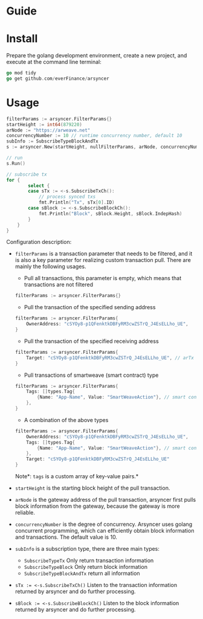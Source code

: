 # Guide

# Install

Prepare the golang development environment, create a new project, and execute at the command line terminal:

```go
go mod tidy
go get github.com/everFinance/arsyncer
```

# Usage

```go
filterParams := arsyncer.FilterParams{}
startHeight := int64(879220)
arNode := "https://arweave.net"
concurrencyNumber := 10 // runtime concurrency number, default 10
subInfo := SubscribeTypeBlockAndTx
s := arsyncer.New(startHeight, nullFilterParams, arNode, concurrencyNumber, 15, subInfo)

// run
s.Run()

// subscribe tx
for {
		select {
		case sTx := <-s.SubscribeTxCh():
			// process synced txs
			fmt.Println("Tx", sTx[0].ID)
		case sBlock := <-s.SubscribeBlockCh():
			fmt.Println("Block", sBlock.Height, sBlock.IndepHash)
		}
	}
}
```

Configuration description:

- `filterParams` is a transaction parameter that needs to be filtered, and it is also a key parameter for realizing custom transaction pull. There are mainly the following usages.
    - Pull all transactions, this parameter is empty, which means that transactions are not filtered

    ```go
    filterParams := arsyncer.FilterParams{}
    ```

    - Pull the transaction of the specified sending address

    ```go
    filterParams := arsyncer.FilterParams{
    	OwnerAddress: "cSYOy8-p1QFenktkDBFyRM3cwZSTrQ_J4EsELLho_UE",
    }
    ```

    - Pull the transaction of the specified receiving address

    ```go
    filterParams := arsyncer.FilterParams{
    	Target: "cSYOy8-p1QFenktkDBFyRM3cwZSTrQ_J4EsELLho_UE", // arTx target address
    }
    ```

    - Pull transactions of smartweave (smart contract) type

    ```go
    filterParams := arsyncer.FilterParams{
    	Tags: []types.Tag{
    		{Name: "App-Name", Value: "SmartWeaveAction"}, // smart contract tag
    	},
    }
    ```

    - A combination of the above types

    ```go
    filterParams := arsyncer.FilterParams{
    	OwnerAddress: "cSYOy8-p1QFenktkDBFyRM3cwZSTrQ_J4EsELLho_UE",
    	Tags: []types.Tag{
    		{Name: "App-Name", Value: "SmartWeaveAction"}, // smart contract tag
    	},
    	Target: "cSYOy8-p1QFenktkDBFyRM3cwZSTrQ_J4EsELLho_UE"
    }
    ```

  Note*: `tags` is a custom array of key-value pairs.*

- `startHeight` is the starting block height of the pull transaction.
- `arNode` is the gateway address of the pull transaction, arsyncer first pulls block information from the gateway, because the gateway is more reliable.
- `concurrencyNumber` is the degree of concurrency. Arsyncer uses golang concurrent programming, which can efficiently obtain block information and transactions. The default value is 10.
- `subInfo` is a subscription type, there are three main types:
    - `SubscribeTypeTx` Only return transaction information
    - `SubscribeTypeBlock` Only return block information
    - `SubscribeTypeBlockAndTx` return all information
- `sTx := <-s.SubscribeTxCh()` Listen to the transaction information returned by arsyncer and do further processing.
- `sBlock := <-s.SubscribeBlockCh()` Listen to the block information returned by arsyncer and do further processing.
